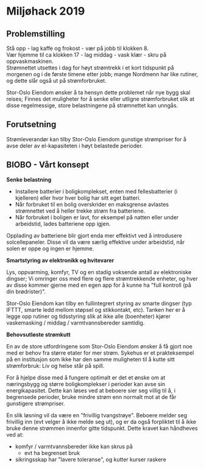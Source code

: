 # Miljøhack 2019


## Problemstilling
Stå opp - lag kaffe og frokost - vær på jobb til klokken 8.  
Vær hjemme til ca klokken 17 - lag middag - vask klær - skru på oppvaskmaskinen.  
Strømnettet utsettes i dag for høyt strømtrekk i et kort tidspunkt på morgenen og i de første timene etter jobb; mange Nordmenn har like rutiner, og dette slår også ut på strømforbruket.

Stor-Oslo Eiendom ønsker å ta hensyn dette problemet når nye bygg skal reises; Finnes det muligheter for å senke eller utligne strømforbruket slik at disse regelmessige, store belastningene på strømnettet kan unngås.


## Forutsetning
Strømleverandør kan tilby Stor-Oslo Eiendom gunstige strømpriser for å avse deler av el-kapasiteten i høyt belastede perioder.


## BIOBO - Vårt konsept
**Senke belastning**

* Installere batterier i boligkomplekset, enten med fellesbatterier (i kjelleren) eller hvor hver bolig har sitt eget batteri.
* Når forbruket til en bolig overskrider en maksgrense avlastes strømnettet ved å heller trekke strøm fra batteriene.
* Når forbruket i boligen er lavt, for eksempel på natten eller under arbeidstid, lades batteriene opp igjen.

Opplading av batteriene blir gjort enda mer effektivt ved å introdusere solcellepaneler. Disse vil da være særlig effektive under arbeidstid, når solen er oppe og ingen er hjemme.


**Smartstyring av elektronikk og hvitevarer**

Lys, oppvarming, komfyr, TV og en stadig voksende antall av elektroniske dingser; Vi omringer oss med flere og flere strømtrekkende enheter, og hver av disse kommer gjerne med en egen app for å kunne ha "full kontroll (på din brødrister)".

Stor-Oslo Eiendom kan tilby en fullintegrert styring av smarte dingser (typ IFTTT, smarte ledd mellom støpsel og stikkontakt, etc). Tanken her er å legge opp rutiner og tidsstyring slik at ikke alle (boenheter) kjører vaskemasking / middag / varmtvannsbereder samtidig.


**Behovsutløste strømkutt**

En av de store utfordringene som Stor-Oslo Eiendom ønsker å få gjort noe med er behov fra større etater for mer strøm. Sykehus er et prakteksempel på en institusjon som ikke har den samme muligheten til å kutte sitt strømforbruk: Liv og helse står på spill.

For å hjelpe disse med å fungere optimalt er det et ønske om at næringsbygg og større boligkomplekser i perioder kan avse sin energikapasitet. Dette kan løses ved at beboere sier seg villig til å, i begrensede perioder, bruke mindre strøm enn normalt mot at de får gunstigere strømpriser.

En slik løsning vil da være en "frivillig tvangstrøye". Beboere melder seg frivillig inn (evt velger å ikke melde seg ut), og er da også forpliktet til å ikke bruke denne strømmen innenfor gitte tidspunkt. Dette kravet kan håndheves ved at:

* komfyr / varmtvannsbereder ikke kan skrus på
  * evt ha begrenset bruk
* sikringsskap har "lavere toleranse", og kutter kurser raskere